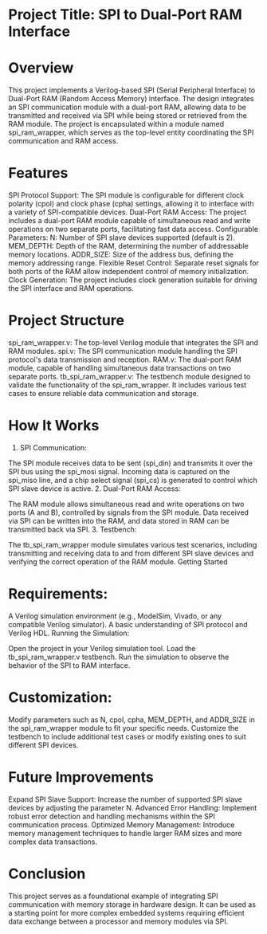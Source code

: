 # Project Title: SPI to Dual-Port RAM Interface
# Overview
This project implements a Verilog-based SPI (Serial Peripheral Interface) to Dual-Port RAM (Random Access Memory) interface. The design integrates an SPI communication module with a dual-port RAM, allowing data to be transmitted and received via SPI while being stored or retrieved from the RAM module. The project is encapsulated within a module named spi_ram_wrapper, which serves as the top-level entity coordinating the SPI communication and RAM access.

# Features
SPI Protocol Support: The SPI module is configurable for different clock polarity (cpol) and clock phase (cpha) settings, allowing it to interface with a variety of SPI-compatible devices.
Dual-Port RAM Access: The project includes a dual-port RAM module capable of simultaneous read and write operations on two separate ports, facilitating fast data access.
Configurable Parameters:
N: Number of SPI slave devices supported (default is 2).
MEM_DEPTH: Depth of the RAM, determining the number of addressable memory locations.
ADDR_SIZE: Size of the address bus, defining the memory addressing range.
Flexible Reset Control: Separate reset signals for both ports of the RAM allow independent control of memory initialization.
Clock Generation: The project includes clock generation suitable for driving the SPI interface and RAM operations.
# Project Structure
spi_ram_wrapper.v: The top-level Verilog module that integrates the SPI and RAM modules.
spi.v: The SPI communication module handling the SPI protocol's data transmission and reception.
RAM.v: The dual-port RAM module, capable of handling simultaneous data transactions on two separate ports.
tb_spi_ram_wrapper.v: The testbench module designed to validate the functionality of the spi_ram_wrapper. It includes various test cases to ensure reliable data communication and storage.
# How It Works
1. SPI Communication:

The SPI module receives data to be sent (spi_din) and transmits it over the SPI bus using the spi_mosi signal.
Incoming data is captured on the spi_miso line, and a chip select signal (spi_cs) is generated to control which SPI slave device is active.
2. Dual-Port RAM Access:

The RAM module allows simultaneous read and write operations on two ports (A and B), controlled by signals from the SPI module.
Data received via SPI can be written into the RAM, and data stored in RAM can be transmitted back via SPI.
3. Testbench:

The tb_spi_ram_wrapper module simulates various test scenarios, including transmitting and receiving data to and from different SPI slave devices and verifying the correct operation of the RAM module.
Getting Started
# Requirements:

A Verilog simulation environment (e.g., ModelSim, Vivado, or any compatible Verilog simulator).
A basic understanding of SPI protocol and Verilog HDL.
Running the Simulation:

Open the project in your Verilog simulation tool.
Load the tb_spi_ram_wrapper.v testbench.
Run the simulation to observe the behavior of the SPI to RAM interface.
# Customization:

Modify parameters such as N, cpol, cpha, MEM_DEPTH, and ADDR_SIZE in the spi_ram_wrapper module to fit your specific needs.
Customize the testbench to include additional test cases or modify existing ones to suit different SPI devices.
# Future Improvements
Expand SPI Slave Support: Increase the number of supported SPI slave devices by adjusting the parameter N.
Advanced Error Handling: Implement robust error detection and handling mechanisms within the SPI communication process.
Optimized Memory Management: Introduce memory management techniques to handle larger RAM sizes and more complex data transactions.
# Conclusion
This project serves as a foundational example of integrating SPI communication with memory storage in hardware design. It can be used as a starting point for more complex embedded systems requiring efficient data exchange between a processor and memory modules via SPI.
